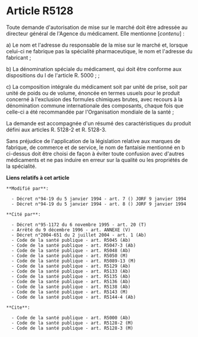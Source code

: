 # Article R5128

Toute demande d'autorisation de mise sur le marché doit être adressée au directeur général de l'Agence du médicament. Elle
mentionne [*contenu*] :

a) Le nom et l'adresse du responsable de la mise sur le marché et, lorsque celui-ci ne fabrique pas la spécialité
pharmaceutique, le nom et l'adresse du fabricant ;

b) La dénomination spéciale du médicament, qui doit être conforme aux dispositions du I de l'article R. 5000 ; ;

c) La composition intégrale du médicament soit par unité de prise, soit par unité de poids ou de volume, énoncée en termes
usuels pour le produit concerné à l'exclusion des formules chimiques brutes, avec recours à la dénomination commune
internationale des composants, chaque fois que celle-ci a été recommandée par l'Organisation mondiale de la santé ;

La demande est accompagnée d'un résumé des caractéristiques du produit défini aux articles R. 5128-2 et R. 5128-3.

Sans préjudice de l'application de la législation relative aux marques de fabrique, de commerce et de service, le nom de
fantaisie mentionné en b ci-dessus doit être choisi de façon à éviter toute confusion avec d'autres médicaments et ne pas
induire en erreur sur la qualité ou les propriétés de la spécialité.

**Liens relatifs à cet article**

	**Modifié par**:

	  - Décret n°94-19 du 5 janvier 1994 - art. 7 () JORF 9 janvier 1994
	  - Décret n°94-19 du 5 janvier 1994 - art. 8 () JORF 9 janvier 1994

	**Cité par**:

	  - Décret n°95-1172 du 6 novembre 1995 - art. 20 (T)
	  - Arrêté du 9 décembre 1996 - art. ANNEXE (V)
	  - Décret n°2004-651 du 2 juillet 2004 - art. 1 (Ab)
	  - Code de la santé publique - art. R5045 (Ab)
	  - Code de la santé publique - art. R5047-3 (Ab)
	  - Code de la santé publique - art. R5048 (Ab)
	  - Code de la santé publique - art. R5050 (M)
	  - Code de la santé publique - art. R5089-13 (M)
	  - Code de la santé publique - art. R5129 (Ab)
	  - Code de la santé publique - art. R5133 (Ab)
	  - Code de la santé publique - art. R5135 (Ab)
	  - Code de la santé publique - art. R5136 (Ab)
	  - Code de la santé publique - art. R5138 (Ab)
	  - Code de la santé publique - art. R5143 (M)
	  - Code de la santé publique - art. R5144-4 (Ab)

	**Cite**:

	  - Code de la santé publique - art. R5000 (Ab)
	  - Code de la santé publique - art. R5128-2 (M)
	  - Code de la santé publique - art. R5128-3 (M)
